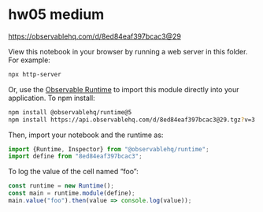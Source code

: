 # hw05 medium

https://observablehq.com/d/8ed84eaf397bcac3@29

View this notebook in your browser by running a web server in this folder. For
example:

~~~sh
npx http-server
~~~

Or, use the [Observable Runtime](https://github.com/observablehq/runtime) to
import this module directly into your application. To npm install:

~~~sh
npm install @observablehq/runtime@5
npm install https://api.observablehq.com/d/8ed84eaf397bcac3@29.tgz?v=3
~~~

Then, import your notebook and the runtime as:

~~~js
import {Runtime, Inspector} from "@observablehq/runtime";
import define from "8ed84eaf397bcac3";
~~~

To log the value of the cell named “foo”:

~~~js
const runtime = new Runtime();
const main = runtime.module(define);
main.value("foo").then(value => console.log(value));
~~~

